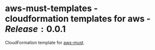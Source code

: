# aws-must-templates - cloudformation templates for aws - $Release:0.0.1$

CloudFormation template for [aws-must](https://github.com/jarjuk/aws-must).


